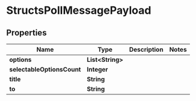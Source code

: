 

# StructsPollMessagePayload


## Properties

| Name | Type | Description | Notes |
|------------ | ------------- | ------------- | -------------|
|**options** | **List&lt;String&gt;** |  |  |
|**selectableOptionsCount** | **Integer** |  |  |
|**title** | **String** |  |  |
|**to** | **String** |  |  |



